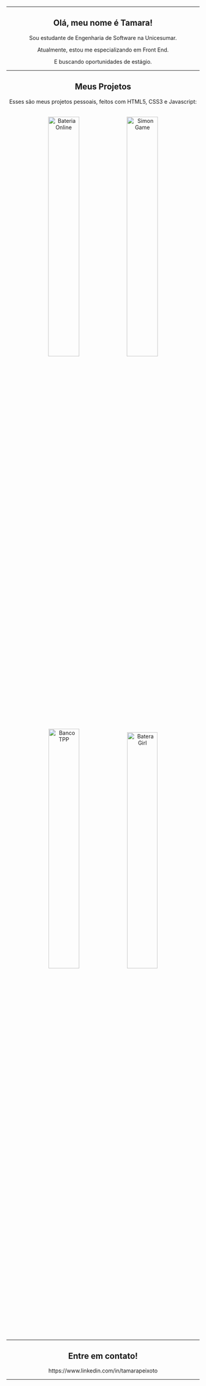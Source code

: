 <br /> 

<hr>

<div align="center">
  <h2>Olá, meu nome é Tamara!</h2> 
  <p>Sou estudante de Engenharia de Software na Unicesumar.</p> 
  <p>Atualmente, estou me especializando em Front End.</p>
  <p>E buscando oportunidades de estágio.</p>
</div>

<hr>

<div align="center">
  <h2>Meus Projetos</h2> 
  <p>Esses são meus projetos pessoais, feitos com HTML5, CSS3 e Javascript:</p>  
</div> 

<br />

<div align="center">
  <a href="https://tamarap2.github.io/Bateria-Online/"><img src="https://user-images.githubusercontent.com/87210574/180038820-d6ab6dac-79a3-49b9-b5bd-a6a183e5f06d.png"   width="40%" alt="Bateria Online"></a> 
  <a href="https://tamarap2.github.io/Simon-Game/"><img src="https://user-images.githubusercontent.com/87210574/184525891-da9bc6d5-5fb1-4042-a47d-f50e3144c2c1.png"  width="40%" alt="Simon Game"></a> 
</div>

<br /> 

<br />


<div align="center">
  <a href="https://tamarap2.github.io/Banco-TPP/"><img src="https://user-images.githubusercontent.com/87210574/197017448-c2b670ca-e741-4fe4-8b35-7d6369769849.png"        width="40%" alt="Banco TPP"></a> 
  <a href="https://tamarap2.github.io/Batera-Girl/"><img src="https://user-images.githubusercontent.com/87210574/197400776-6e2447e2-d442-4140-aeae-8219ece6246c.png"      width="39.7%" alt="Batera Girl"></a> 
</div>
 

<br />

<hr>

<div align="center">
  <h2>Entre em contato!</h2> 
  <p>https://www.linkedin.com/in/tamarapeixoto</p>
</div> 

<hr>
